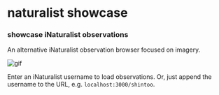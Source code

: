 # naturalist showcase
### showcase iNaturalist observations

An alternative iNaturalist observation browser focused on imagery.

![gif](https://thecuriousleaflet.com/wp-content/uploads/2021/06/demo-natshowcase.gif)

Enter an iNaturalist username to load observations. Or, just append the username to the URL,
e.g. `localhost:3000/shintoo`.
